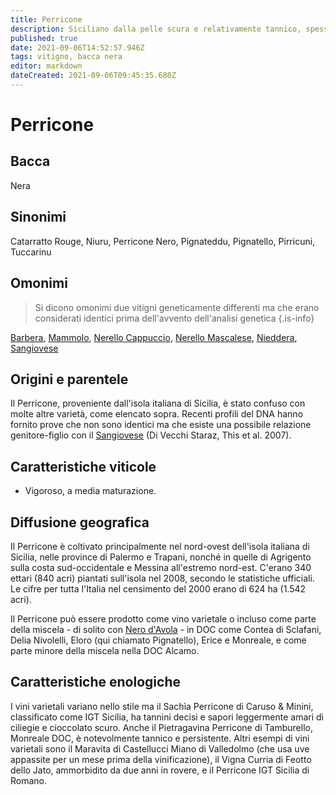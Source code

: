 ```yaml
---
title: Perricone
description: Siciliano dalla pelle scura e relativamente tannico, spesso mescolato con Nero d'Avola.
published: true
date: 2021-09-06T14:52:57.946Z
tags: vitigno, bacca nera
editor: markdown
dateCreated: 2021-09-06T09:45:35.680Z
---
```


# Perricone

## Bacca
Nera
## Sinonimi
Catarratto Rouge, Niuru, Perricone Nero, Pignateddu, Pignatello, Pirricuni, Tuccarinu

## Omonimi
> Si dicono omonimi due vitigni geneticamente differenti ma che erano considerati identici prima dell'avvento dell'analisi genetica
{.is-info}

[Barbera](/vitigni/bacca-nera/barbera), [Mammolo](/vitigni/bacca-nera/mammolo), [Nerello Cappuccio](/vitigni/bacca-nera/nerello-cappuccio), [Nerello Mascalese](/vitigni/bacca-nera/nerello-mascalese), [Nieddera](/vitigni/bacca-nera/nieddera), [Sangiovese](/vitigni/bacca-nera/sangiovese) 

## Origini e parentele
Il Perricone, proveniente dall'isola italiana di Sicilia, è stato confuso con molte altre varietà, come elencato sopra. Recenti profili del DNA hanno fornito prove che non sono identici ma che esiste una possibile relazione genitore-figlio con il [Sangiovese](/vitigni/bacca-nera/sangiovese) (Di Vecchi Staraz, This et al. 2007).

## Caratteristiche viticole
- Vigoroso, a media maturazione.

## Diffusione geografica
Il Perricone è coltivato principalmente nel nord-ovest dell'isola italiana di Sicilia, nelle province di Palermo e Trapani, nonché in quelle di Agrigento sulla costa sud-occidentale e Messina all'estremo nord-est. C'erano 340 ettari (840 acri) piantati sull'isola nel 2008, secondo le statistiche ufficiali. Le cifre per tutta l'Italia nel censimento del 2000 erano di 624 ha (1.542 acri).

Il Perricone può essere prodotto come vino varietale o incluso come parte della miscela - di solito con [Nero d'Avola](/vitigni/bacca-nera/nero-d-avola) - in DOC come Contea di Sclafani, Delia Nivolelli, Eloro (qui chiamato Pignatello), Erice e Monreale, e come parte minore della miscela nella DOC Alcamo.

## Caratteristiche enologiche
I vini varietali variano nello stile ma il Sachìa Perricone di Caruso & Minini, classificato come IGT Sicilia, ha tannini decisi e sapori leggermente amari di ciliegie e cioccolato scuro. Anche il Pietragavina Perricone di Tamburello, Monreale DOC, è notevolmente tannico e persistente. Altri esempi di vini varietali sono il Maravita di Castellucci Miano di Valledolmo (che usa uve appassite per un mese prima della vinificazione), il Vigna Curria di Feotto dello Jato, ammorbidito da due anni in rovere, e il Perricone IGT Sicilia di Romano.